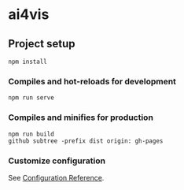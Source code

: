 # ai4vis

## Project setup
```
npm install
```

### Compiles and hot-reloads for development
```
npm run serve
```

### Compiles and minifies for production
```
npm run build   
github subtree -prefix dist origin: gh-pages
```

### Customize configuration
See [Configuration Reference](https://cli.vuejs.org/config/).
